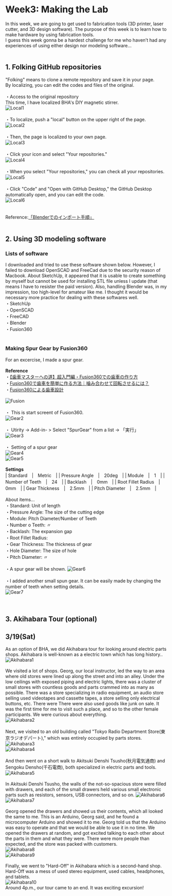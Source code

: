 # Week3: Making the Lab
In this week, we are going to get used to fabrication tools (3D printer, laser cutter, and 3D design software). The purpose of this week is to learn how to make hardware by using fabrication tools.<br/>
I guess this week gonna be a hardest challenge for me who haven’t had any experiences of using either design nor modeling software...<br/>
<br/>
## 1. Folking GitHub repositories
"Folking" means to clone a remote repository and save it in your page.<br/>
By localizing, you can edit the codes and files of the original.<br/>
<br/>
・Access to the original repository<br/>
This time, I have localized BHA's DIY magnetic stirrer.<br/>
![Local1](/photo/w3_screenshot_1.png)<br/>
<br/>
・To localize, push a "local" button on the upper right of the page.<br/>
![Local2](/photo/w3_screenshot_2.png)<br/>
<br/>
・Then, the page is localized to your own page.<br/>
![Local3](/photo/w3_screenshot_3.png)<br/>
<br/>
・Click your icon and select "Your repositories."<br/>
![Local4](/photo/w3_screenshot_4.png)<br/>
<br/>
・When you select "Your repositories," you can check all your repositories.<br/>
![Local5](/photo/w3_screenshot_5.png)<br/>
<br/>
・Click "Code" and "Open with GitHub Desktop," the GitHub Desktop automatically open, and you can edit the code.<br/>
![Local6](/photo/w3_screenshot_6.png)<br/>
<br/>
<br/>
Reference:[「Blenderでのインポート手順」](https://www.kkaneko.jp/db/cg/blenderimportexport.html#S3)<br/>
<br/>
## 2. Using 3D modeling software

### Lists of software
I downloaded and tried to use these software shown below. However, I failed to download OpenSCAD and FreeCad due to the security reason of Macbook. About SketchUp, it appeared that it is usable to create something by myself but  cannot be used for installing STL file unless I update (that means I have to resister the paid version). Also, handling Blender was, in my impression, too high-level for amateur like me. I thought it would be necessary more practice for dealing with these softwares well.<br/>
・SketchUp<br/>
・OpenSCAD<br/>
・FreeCAD<br/>
・Blender<br/>
・Fusion360<br/>
<br/>
### Making Spur Gear by Fusion360
For an excercise, I made a spur gear. <br/>
<br/>
**Reference**<br/>
・[【歯車マスターへの道】超入門編・Fusion360での歯車の作り方](https://www.youtube.com/watch?v=fEFBxSfHgyg)<br/>
・[Fusion360で歯車を簡単に作る方法｜噛み合わせて回転させるには？](https://www.fact-cam.co.jp/product/2019/10/fusion360/archives/000447.html)<br/>
・[Fusion360による歯車設計](https://fabble.cc/robotakun/fusion360xxxxxxx)<br/>
<br/>
![Fusion](/photo/Fusion_pic_1.jpeg)<br/>
<br/>
・ This is start screent of Fusion360.<br/>
![Gear2](/photo/Fusion_pic_2.jpeg)<br/>
<br/>
・ Utirity -> Add-in- > Select "SpurGear" from a list -> 「実行」<br/>
![Gear3](/photo/Fusion_pic_3.jpeg)<br/>
<br/>
・ Setting of a spur gear<br/>
![Gear4](/photo/Fusion_pic_4.jpeg)<br/>
![Gear5](/photo/Fusion_pic_5.jpeg)<br/>
<br/>
**Settings**<br/>
| Standard　|　Metric　|
| Pressure Angle　|　20deg　|
| Module　|　1　|
| Number of Teeth　|　24　|
| Backlash　|　0mm　|
| Root Fillet Radius　|　0mm　|
| Gear Thickness　|　2.5mm　|
| Pitch Diameter　|　2.5mm　|
<br/>
<br/>
About items...<br/>
・Standard: Unit of length<br/>
・Pressure Angle: The size of the cutting edge<br/>
・Module: Pitch Diameter/Number of Teeth<br/>
・Number o Teeth: 〃 <br/>
・Backlash: The expansion gap<br/>
・Root Fillet Radius: <br/>
・Gear Thickness: The thickness of gear<br/>
・Hole Diameter: The size of hole<br/>
・Pitch Diameter: 〃  <br/>
<br/>
・A spur gear will be shown.
![Gear6](/photo/Fusion_pic_6.jpeg)<br/>
<br/>
・I added another small spun gear. It can be easily made by changing the number of teeth when setting details.<br/>
![Gear7](/photo/Fusion_pic_7.jpeg)<br/>
<br/>
<br/>
## 3. Akihabara Tour (optional)
## 3/19(Sat)
As an option of BHA, we did Akihabara tour for looking around electric parts shops. Akihabara is well-known as a electric town which has long history..<br/>
![Akihabara1](/photo/Akihabara_1.jpg)<br/>
<br/>
We visited a lot of shops. Georg, our local instructor, led the way to an area where old stores were lined up along the street and into an alley. Under the low ceilings with exposed piping and electric lights, there was a cluster of small stores with countless goods and parts crammed into as many as possible. There was a store specializing in radio equipment, an audio store selling used videotapes and cassette tapes, a store selling only electrical buttons, etc.
There were There were also used goods like junk on sale. It was the first time for me to visit such a place, and so to the other female participants. We were curious about everything. <br/>
![Akihabara2](/photo/Akihabara_2.jpg)<br/>
<br/>
Next, we visited to an old building called "Tokyo Radio Department Store(東京ラジオデパート)," which was entirely occupied by parts stores.<br/>
![Akihabara3](/photo/Akihabara_3.jpg)<br/>
![Akihabara4](/photo/Akihabara_4.jpg)<br/>
<br/>
And then went on a short walk to Akitsuki Denshi Tsusho(秋月電気通商) and Sengoku Densho(千石電商), both specialized in electric parts and tools.
![Akihabara5](/photo/Akihabara_5.jpg)<br/>
<br/>
In Akitsuki Denshi Tsusho, the walls of the not-so-spacious store were filled with drawers, and each of the small drawers held various small electronic parts such as resistors, sensors, USB connectors, and so on.
![Akihabara6](/photo/Akihabara_6.jpg)<br/>
![Akihabara7](/photo/Akihabara_7.jpg)<br/>
<br/>
Georg opened the drawers and showed us their contents, which all looked the same to me. This is an Arduino, Georg said, and he found a microcomputer Arduino and showed it to me. Georg told us that the Arduino was easy to operate and that we would be able to use it in no time. We opened the drawers at random, and got excited talking to each other about the parts in them and what they were. There were more people than expected, and the store was packed with customers. <br/>
![Akihabara8](/photo/Akihabara_8.jpg)<br/>
![Akihabara9](/photo/Akihabara_9.jpg)<br/>
<br/>
Finally, we went to "Hard-Off" in Akihabara which is a second-hand shop. Hard-Off was a mess of used stereo equipment, used cables, headphones, and tablets. <br/>
![Akihabara10](/photo/Akihabara_10.jpg)<br/>
Around 4p.m., our tour came to an end. It was exciting excursion!<br/>
<br/>
<br/>
